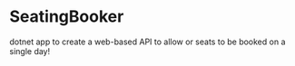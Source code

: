 # SeatingBooker
dotnet app to create a web-based API to allow or seats to be booked on a single day!
